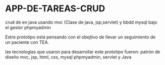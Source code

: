 # APP-DE-TAREAS-CRUD
crud de en java usando mvc (Clase de java, jsp,servlet) y bbdd mysql bajo el gestor phpmyadmin


Estre prototipo está pensando con el obejtivo de llevar un seguimiento de un paciente con TEA.

las tecnologías que usaron para desarrollar este prototipo fueron:
patrón de diseño mvc, jsp, html, css, mysql phpmyadmin, servlet y Java
